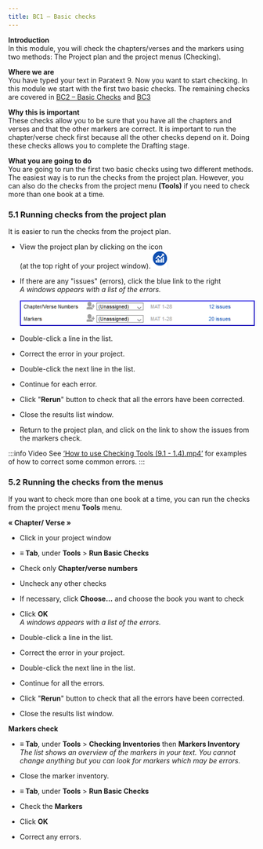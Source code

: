 ```yaml
---
title: BC1 – Basic checks
---
```

**Introduction**  
In this module, you will check the chapters/verses and the markers using two methods: The Project plan and the project menus (Checking).

**Where we are**  
You have typed your text in Paratext 9. Now you want to start checking. In this module we start with the first two basic checks. The remaining checks are covered in [BC2 – Basic Checks](../Stage-2/12.BC2.md) and [BC3](../Stage-3/19.BC3.md)

**Why this is important**  
These checks allow you to be sure that you have all the chapters and verses and that the other markers are correct. It is important to run the chapter/verse check first because all the other checks depend on it. Doing these checks allows you to complete the Drafting stage.

**What you are going to do**  
You are going to run the first two basic checks using two different methods. The easiest way is to run the checks from the project plan. However, you can also do the checks from the project menu **(Tools)** if you need to check more than one book at a time.

### 5.1 Running checks from the project plan

It is easier to run the checks from the project plan.

-   View the project plan by clicking on the icon  
    (at the top right of your project window).![](media/4b0b6eb237606727f105a01beffe64c2.png)

-   If there are any "issues" (errors), click the blue link to the right  
    *A windows appears with a list of the errors.*

    ![](media/9b0bc6de6491c34d3e3dea878411ac11.png)


-   Double-click a line in the list.
-   Correct the error in your project.
-   Double-click the next line in the list.
-   Continue for each error.
-   Click "**Rerun**" button to check that all the errors have been corrected.
-   Close the results list window.
-   Return to the project plan, and click on the link to show the issues from the markers check.

:::info Video
See [‘How to use Checking Tools (9.1 - 1.4).mp4’](https://vimeo.com/461361122) for examples of how to correct some common errors.
:::

### 5.2 Running the checks from the menus

If you want to check more than one book at a time, you can run the checks from the project menu **Tools** menu.

**« Chapter/ Verse »**  
-   Click in your project window
-   **≡ Tab**, under **Tools** \> **Run Basic Checks**
-   Check only **Chapter/verse numbers**
-   Uncheck any other checks
-   If necessary, click **Choose…** and choose the book you want to check
-   Click **OK**  
    *A windows appears with a list of the errors.*

    

-   Double-click a line in the list.
-   Correct the error in your project.
-   Double-click the next line in the list.
-   Continue for all the errors.
-   Click "**Rerun**" button to check that all the errors have been corrected.
-   Close the results list window.

**Markers check**  
-   **≡ Tab**, under **Tools** \> **Checking Inventories** then **Markers Inventory**  
    *The list shows an overview of the markers in your text. You cannot change anything but you can look for markers which may be errors.*

-   Close the marker inventory.
-   **≡ Tab**, under **Tools** \> **Run Basic Checks**
-   Check the **Markers**
-   Click **OK**
-   Correct any errors.
